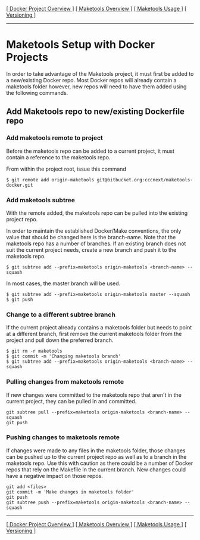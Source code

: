 [[ Docker Project Overview ]](../)
[[ Maketools Overview ]](./README.md) 
[[ Maketools Usage ]](./USAGE.md) 
[[ Versioning ]](./VERSIONING.md)
***

# Maketools Setup with Docker Projects #

In order to take advantage of the Maketools project, it must first be added to a new/existing Docker repo.  Most Docker repos will already contain a maketools folder however, new repos will need to have them added using the following commands.

## Add Maketools repo to new/existing Dockerfile repo  ##

### Add maketools remote to project ###

Before the maketools repo can be added to a current project, it must contain a reference to the maketools repo. 

From within the project root, issue this command

```shell
$ git remote add origin-maketools git@bitbucket.org:cccnext/maketools-docker.git
```

### Add maketools subtree ###

With the remote added, the maketools repo can be pulled into the existing project repo. 

In order to maintain the established Docker/Make conventions, the only value that should be changed here is the branch-name. Note that the maketools repo has a number of branches. If an existing branch does not suit the current project needs, create a new branch and push it to the maketools repo.

```shell
$ git subtree add --prefix=maketools origin-maketools <branch-name> --squash
```

In most cases, the master branch will be used.

```shell
$ git subtree add --prefix=maketools origin-maketools master --squash
$ git push
```

### Change to a different subtree branch ###

If the current project already contains a maketools folder but needs to point at a different branch, first remove the current maketools folder from the project and pull down the preferred branch.

```shell
$ git rm -r maketools
$ git commit -m 'Changing maketools branch'
$ git subtree add --prefix=maketools origin-maketools <branch-name> --squash
```

### Pulling changes from maketools remote ###

If new changes were committed to the maketools repo that aren't in the current project, they can be pulled in and committed.

```shell
git subtree pull --prefix=maketools origin-maketools <branch-name> --squash
git push
```

### Pushing changes to maketools remote ###

If changes were made to any files in the maketools folder, those changes can be pushed up to the current project repo as well as to a branch in the maketools repo. Use this with caution as there could be a number of Docker repos that rely on the Makefile in the current branch. New changes could have a negative impact on those repos.

```shell
git add <files>
git commit -m 'Make changes in maketools folder'
git push 
git subtree push --prefix=maketools origin-maketools <branch-name> --squash
```

***
[[ Docker Project Overview ]](../)
[[ Maketools Overview ]](./README.md) 
[[ Maketools Usage ]](./USAGE.md) 
[[ Versioning ]](./VERSIONING.md)
